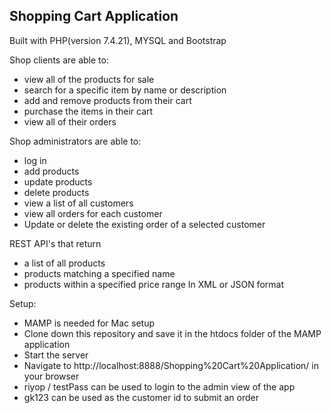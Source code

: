 ## Shopping Cart Application

Built with PHP(version 7.4.21), MYSQL and Bootstrap

Shop clients are able to:
- view all of the products for sale
- search for a specific item by name or description
- add and remove products from their cart 
- purchase the items in their cart
- view all of their orders

Shop administrators are able to:
- log in
- add products
- update products
- delete products
- view a list of all customers
- view all orders for each customer
- Update or delete the existing order of a selected customer

REST API's that return 
- a list of all products
- products matching a specified name
- products within a specified price range
 In XML or JSON format

Setup:
- MAMP is needed for Mac setup
- Clone down this repository and save it in the htdocs folder of the MAMP application
- Start the server
- Navigate to http://localhost:8888/Shopping%20Cart%20Application/ in your browser
- riyop / testPass can be used to login to the admin view of the app
- gk123 can be used as the customer id to submit an order

